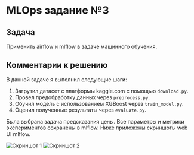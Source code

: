 # MLOps задание №3

## Задача

Применить airflow и mlflow в задаче машинного обучения.

## Комментарии к решению

В данной задаче я выполнил следующие шаги:

1. Загрузил датасет с платформы kaggle.com с помощью `download.py`.
2. Провел предобработку данных через `preprocess.py`.
3. Обучил модель с использованием XGBoost через `train_model.py`.
4. Оценил полученные результаты через `evaluate.py`.

Была выбрана задача предсказания цены. Все параметры и метрики экспериментов сохранены в mlflow. Ниже приложены скриншоты web UI mlflow.

![Скриншот 1](path/to/screenshot1.png)
![Скриншот 2](path/to/screenshot2.png)
